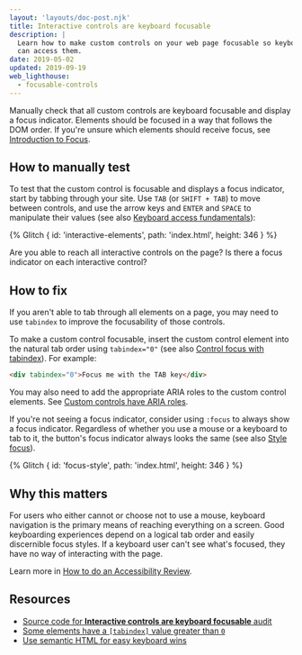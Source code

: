 ```yaml
---
layout: 'layouts/doc-post.njk'
title: Interactive controls are keyboard focusable
description: |
  Learn how to make custom controls on your web page focusable so keyboard users
  can access them.
date: 2019-05-02
updated: 2019-09-19
web_lighthouse:
  - focusable-controls
---
```


Manually check that all custom controls are keyboard focusable
and display a focus indicator.
Elements should be focused in a way that follows the DOM order.
If you're unsure which elements should receive focus,
see [Introduction to Focus](https://web.dev/focus/).

## How to manually test

To test that the custom control is focusable
and displays a focus indicator,
start by tabbing through your site.
Use `TAB` (or `SHIFT +
TAB`) to move between controls, and use the arrow keys and
`ENTER` and `SPACE` to manipulate their values
(see also [Keyboard access fundamentals](https://web.dev/keyboard-access/)):

{% Glitch {
  id: 'interactive-elements',
  path: 'index.html',
  height: 346
} %}

Are you able to reach all interactive controls on the page?
Is there a focus indicator on each interactive control?

## How to fix

If you aren't able to tab through all elements on a page,
you may need to use `tabindex` to improve the focusability of those controls.

To make a custom control focusable,
insert the custom control element into the natural tab order using `tabindex="0"`
(see also [Control focus with tabindex](https://web.dev/control-focus-with-tabindex/)).
For example:

```html
<div tabindex="0">Focus me with the TAB key</div>
```

You may also need to add the appropriate ARIA roles to the custom control elements.
See [Custom controls have ARIA roles](/docs/lighthouse/accessibility/custom-control-roles/).

If you're not seeing a focus indicator,
consider using `:focus` to always show a focus indicator.
Regardless of whether you use a mouse or a keyboard to tab to it,
the button's focus indicator always looks the same
(see also [Style focus](https://web.dev/style-focus/)).

{% Glitch {
  id: 'focus-style',
  path: 'index.html',
  height: 346
} %}

## Why this matters

For users who either cannot or choose not to use a mouse,
keyboard navigation is the primary means of reaching everything on a screen.
Good keyboarding experiences depend on a logical tab order and easily discernible focus styles.
If a keyboard user can't see what's focused, they have no way of interacting with the page.

Learn more in [How to do an Accessibility Review](https://web.dev/how-to-review/#try-it-with-a-screen-reader).

## Resources

- [Source code for **Interactive controls are keyboard focusable** audit](https://github.com/GoogleChrome/lighthouse/blob/master/core/audits/accessibility/manual/focusable-controls.js)
- [Some elements have a `[tabindex]` value greater than `0`](https://dequeuniversity.com/rules/axe/4.4/tabindex)
- [Use semantic HTML for easy keyboard wins](https://web.dev/use-semantic-html/)
